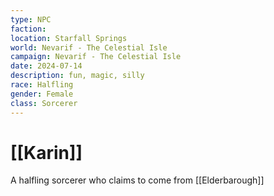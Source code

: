 ```yaml
---
type: NPC
faction: 
location: Starfall Springs
world: Nevarif - The Celestial Isle
campaign: Nevarif - The Celestial Isle
date: 2024-07-14
description: fun, magic, silly
race: Halfling
gender: Female
class: Sorcerer
---
```

# [[Karin]]

A halfling sorcerer who claims to come from [[Elderbarough]]